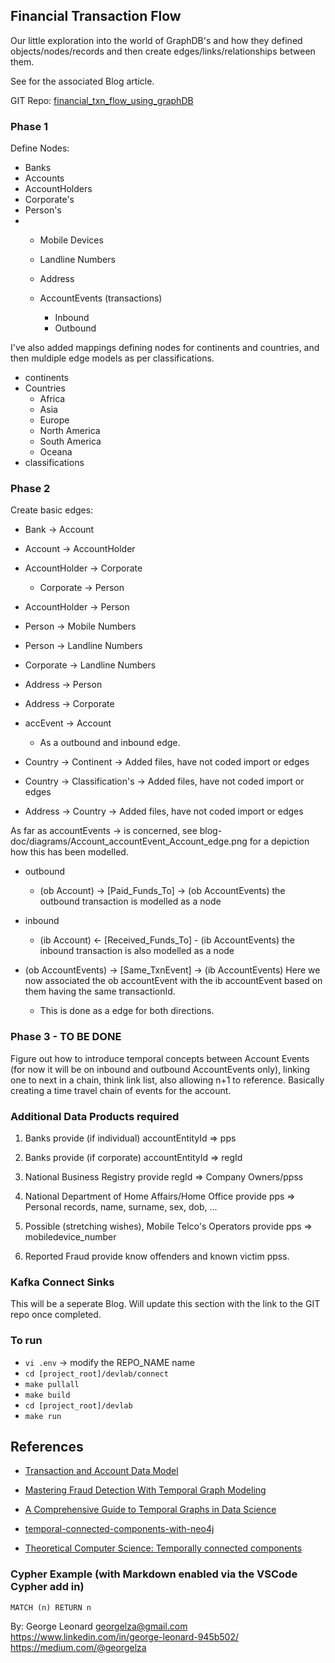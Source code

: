 ## Financial Transaction Flow 

Our little exploration into the world of GraphDB's and how they defined objects/nodes/records and then create edges/links/relationships between them.

See []() for the associated Blog article.

GIT Repo: [financial_txn_flow_using_graphDB](https://github.com/georgelza/financial_txn_flow_using_graphDB)

### Phase 1

Define Nodes:

  - Banks
  - Accounts
  - AccountHolders
  - Corporate's
  - Person's
- 
  - Mobile Devices
  - Landline Numbers
  - Address

  - AccountEvents (transactions)
    - Inbound
    - Outbound

I've also added mappings defining nodes for continents and countries, and then muldiple edge models as per classifications.
  - continents
  - Countries
    - Africa
    - Asia
    - Europe
    - North America
    - South America
    - Oceana
  - classifications


### Phase 2

Create basic edges:

  - Bank ->           Account
  - Account ->        AccountHolder
  - AccountHolder ->  Corporate
    - Corporate ->    Person
  - AccountHolder ->  Person
  - Person ->         Mobile Numbers
  - Person ->         Landline Numbers
  - Corporate ->      Landline Numbers
  - Address ->        Person
  - Address ->        Corporate
  - accEvent ->       Account
    - As a outbound and inbound edge.
  
  - Country ->        Continent         -> Added files, have not coded import or edges
  - Country ->        Classification's  -> Added files, have not coded import or edges
  - Address ->        Country           -> Added files, have not coded import or edges

As far as accountEvents -> is concerned, see blog-doc/diagrams/Account_accountEvent_Account_edge.png for a depiction how this has been modelled.

  - outbound
    - (ob Account) -> [Paid_Funds_To] -> (ob AccountEvents) the outbound transaction is modelled as a node

  - inbound
    - (ib Account) <- [Received_Funds_To] - (ib AccountEvents) the inbound transaction is also modelled as a node

  - (ob AccountEvents) -> [Same_TxnEvent] -> (ib AccountEvents)  Here we now associated the ob accountEvent with the ib accountEvent based on them having the same transactionId.
    - This is done as a edge for both directions.


### Phase 3 - TO BE DONE

Figure out how to introduce temporal concepts between Account Events (for now it will be on inbound and outbound AccountEvents only), linking one to next in a chain, think link list, also allowing n+1 to reference. Basically creating a time travel chain of events for the account.


### Additional Data Products required

1. Banks provide (if individual) accountEntityId => pps
2. Banks provide (if corporate) accountEntityId => regId
3. National Business Registry provide regId => Company Owners/ppss
4. National Department of Home Affairs/Home Office provide pps => Personal records, name, surname, sex, dob, ...

5. Possible (stretching wishes), Mobile Telco's Operators provide pps => mobiledevice_number
6. Reported Fraud provide know offenders and known victim ppss.


### Kafka Connect Sinks

This will be a seperate Blog. Will update this section with the link to the GIT repo once completed.


### To run

- `vi .env`    -> modify the REPO_NAME name
- `cd [project_root]/devlab/connect`
- `make pullall`
- `make build`
- `cd [project_root]/devlab`
- `make run`


## References
  

- [Transaction and Account Data Model](https://neo4j.com/developer/industry-use-cases/data-models/AccountEvents/AccountEvents-base-model/?_gl=1*d43n9l*_gcl_au*MTc2MjA3MzA3NS4xNzUzMjY3Mzc5*_ga*NzU1MTc3ODQwLjE3NTMyNjczNzk.*_ga_DL38Q8KGQC*czE3NTMyNjczNzkkbzEkZzEkdDE3NTMyNzM2MzIkajYwJGwwJGgw*_ga_DZP8Z65KK4*czE3NTMyNjczNzkkbzEkZzEkdDE3NTMyNzM2MzIkajYwJGwwJGgw)


- [Mastering Fraud Detection With Temporal Graph Modeling](https://neo4j.com/blog/developer/mastering-fraud-detection-temporal-graph/)

- [A Comprehensive Guide to Temporal Graphs in Data Science](https://www.analyticsvidhya.com/blog/2023/12/a-comprehensive-guide-to-temporal-graphs-in-data-science/)

- [temporal-connected-components-with-neo4j](https://github.com/halftermeyer/temporal-connected-components-with-neo4j/tree/main)

- [Theoretical Computer Science: Temporally connected components](https://www.sciencedirect.com/science/article/pii/S0304397524003748)


### Cypher Example (with Markdown enabled via the VSCode Cypher add in)

```cypher
MATCH (n) RETURN n
```


By:
George Leonard
georgelza@gmail.com
https://www.linkedin.com/in/george-leonard-945b502/
https://medium.com/@georgelza
